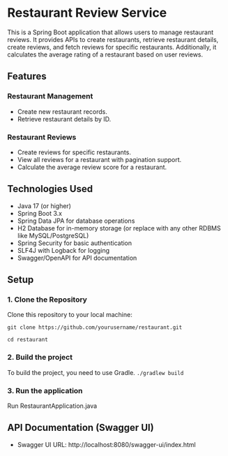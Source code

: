 # Restaurant Review Service

This is a Spring Boot application that allows users to manage restaurant reviews. It provides APIs to create restaurants, retrieve restaurant details, create reviews, and fetch reviews for specific restaurants. Additionally, it calculates the average rating of a restaurant based on user reviews.

## Features
### Restaurant Management
* Create new restaurant records.
* Retrieve restaurant details by ID.

### Restaurant Reviews
* Create reviews for specific restaurants.
* View all reviews for a restaurant with pagination support.
* Calculate the average review score for a restaurant.

## Technologies Used
* Java 17 (or higher)
* Spring Boot 3.x
* Spring Data JPA for database operations
* H2 Database for in-memory storage (or replace with any other RDBMS like MySQL/PostgreSQL)
* Spring Security for basic authentication
* SLF4J with Logback for logging
* Swagger/OpenAPI for API documentation

## Setup
### 1. Clone the Repository
Clone this repository to your local machine:

`git clone https://github.com/yourusername/restaurant.git`

`cd restaurant`

### 2. Build the project
To build the project, you need to use Gradle.
`./gradlew build`

### 3. Run the application
Run RestaurantApplication.java

## API Documentation (Swagger UI)
* Swagger UI URL: http://localhost:8080/swagger-ui/index.html

